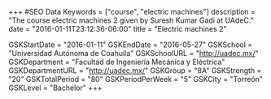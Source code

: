 +++
#SEO Data
Keywords = ["course", "electric machines"]
description = "The course electric machines 2 given by Suresh Kumar Gadi at UAdeC."
date = "2016-01-11T23:12:36-06:00"
title = "Electric machines 2"

GSKStartDate = "2016-01-11"
GSKEndDate = "2016-05-27"
GSKSchool = "Universidad Autónoma de Coahuila"
GSKSchoolURL = "http://uadec.mx/"
GSKDepartment = "Facultad de Ingeniería Mecánica y Eléctrica"
GSKDepartmentURL = "http://uadec.mx/"
GSKGroup = "8A"
GSKStrength = "20"
GSKTotalPeriod = "80"
GSKPeriodPerWeek = "5"
GSKCity = "Torreón"
GSKLevel = "Bachelor"
+++

<br/>
